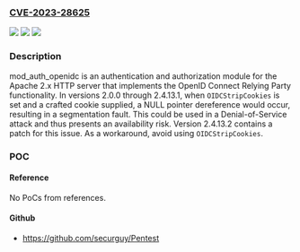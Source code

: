 ### [CVE-2023-28625](https://cve.mitre.org/cgi-bin/cvename.cgi?name=CVE-2023-28625)
![](https://img.shields.io/static/v1?label=Product&message=mod_auth_openidc&color=blue)
![](https://img.shields.io/static/v1?label=Version&message=%3D%20%3E%3D%202.0.0%2C%20%3C%202.4.13.2%20&color=brighgreen)
![](https://img.shields.io/static/v1?label=Vulnerability&message=CWE-476%3A%20NULL%20Pointer%20Dereference&color=brighgreen)

### Description

mod_auth_openidc is an authentication and authorization module for the Apache 2.x HTTP server that implements the OpenID Connect Relying Party functionality. In versions 2.0.0 through 2.4.13.1, when `OIDCStripCookies` is set and a crafted cookie supplied, a NULL pointer dereference would occur, resulting in a segmentation fault. This could be used in a Denial-of-Service attack and thus presents an availability risk. Version 2.4.13.2 contains a patch for this issue. As a workaround, avoid using `OIDCStripCookies`.

### POC

#### Reference
No PoCs from references.

#### Github
- https://github.com/securguy/Pentest

